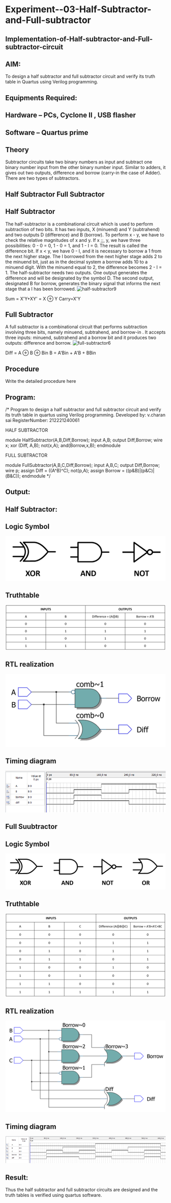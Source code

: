 # Experiment--03-Half-Subtractor-and-Full-subtractor
## Implementation-of-Half-subtractor-and-Full-subtractor-circuit
## AIM:
To design a half subtractor and full subtractor circuit and verify its truth table in Quartus using Verilog programming.

## Equipments Required:
## Hardware – PCs, Cyclone II , USB flasher
## Software – Quartus prime
## Theory
Subtractor circuits take two binary numbers as input and subtract one binary number input from the other binary number input. Similar to adders, it gives out two outputs, difference and borrow (carry-in the case of Adder). There are two types of subtractors.

## Half Subtractor Full Subtractor
## Half Subtractor
The half-subtractor is a combinational circuit which is used to perform subtraction of two bits. It has two inputs, X (minuend) and Y (subtrahend) and two outputs D (difference) and B (borrow). To perform x - y, we have to check the relative magnitudes of x and y. If x ;;, y, we have three possibilities: 0 - 0 = 0, 1 - 0 = 1, and 1 - I = 0. The result is called the difference bit. If x < y, we have 0 - I, and it is necessary to borrow a 1 from the next higher stage. The I borrowed from the next higher stage adds 2 to the minuend bit, just as in the decimal system a borrow adds 10 to a minuend digit. With the minuend equal to 2, the difference becomes 2 - I = 1. The half-subtractor needs two outputs. One output generates the difference and will be designated by the symbol D. The second output, designated B for borrow, generates the binary signal that informs the next stage that a I has been borrowed.
![half-subtractor9](https://user-images.githubusercontent.com/36288975/166112538-58c3bc7c-ee5d-4e6a-ac8d-8e8328efe27a.png)


Sum = X'Y+XY' = X ⊕ Y
Carry=X'Y

## Full Subtractor
A full subtractor is a combinational circuit that performs subtraction involving three bits, namely minuend, subtrahend, and borrow-in . It accepts three inputs: minuend, subtrahend and a borrow bit and it produces two outputs: difference and borrow. 
![full-subtractor6](https://user-images.githubusercontent.com/36288975/166112541-24c68359-3de8-4674-ae22-8272ffc385ed.png)


Diff = A ⊕ B ⊕ Bin B = A'Bin + A'B + BBin

## Procedure



Write the detailed procedure here 


## Program:
/*
Program to design a half subtractor and full subtractor circuit and verify its truth table in quartus using Verilog programming.
Developed by: v.charan sai
RegisterNumber:  212221240061

HALF SUBTRACTOR

module HalfSubtractor(A,B,Diff,Borrow);
input A,B;
output Diff,Borrow;
wire x;
xor (Diff, A,B);
not(x,A);
and(Borrow,x,B);
endmodule

FULL SUBTRACTOR

module FullSubtractor(A,B,C,Diff,Borrow);
input A,B,C;
output Diff,Borrow;
wire p;
assign Diff = ((A^B)^C);
not(p,A);
assign Borrow = ((p&B)|(p&C)|(B&C));
endmodule
*/

## Output:

## Half Subtractor:

## Logic Symbol
![output](https://github.com/charansai0/Experiment--03-Half-Subtractor-and-Full-subtractor/blob/main/1.png)
## Truthtable
![output](https://github.com/charansai0/Experiment--03-Half-Subtractor-and-Full-subtractor/blob/main/2.png)
##  RTL realization
![output](https://github.com/charansai0/Experiment--03-Half-Subtractor-and-Full-subtractor/blob/main/3.png)

## Timing diagram 
![output](https://github.com/charansai0/Experiment--03-Half-Subtractor-and-Full-subtractor/blob/main/4.png)
## Full Suubtractor

## Logic Symbol
![output](https://github.com/charansai0/Experiment--03-Half-Subtractor-and-Full-subtractor/blob/main/5.png)
## Truthtable
![output](https://github.com/charansai0/Experiment--03-Half-Subtractor-and-Full-subtractor/blob/main/6.png)
##  RTL realization

![output](https://github.com/charansai0/Experiment--03-Half-Subtractor-and-Full-subtractor/blob/main/7.png)
## Timing diagram 
![output](https://github.com/charansai0/Experiment--03-Half-Subtractor-and-Full-subtractor/blob/main/8.png)
## Result:
Thus the half subtractor and full subtractor circuits are designed and the truth tables is verified using quartus software.
